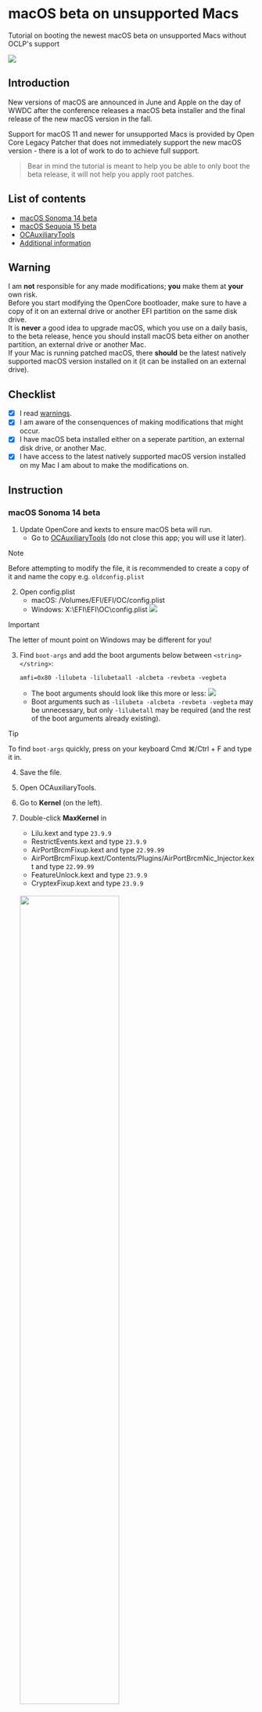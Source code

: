 # macOS beta on unsupported Macs

Tutorial on booting the newest macOS beta on unsupported Macs without OCLP's support

<img src="files/macos15-oclp.png">

## Introduction
<p>New versions of macOS are announced in June and Apple on the day of WWDC after the conference releases a macOS beta installer and the final release of the new macOS version in the fall.</p>
<p>Support for macOS 11 and newer for unsupported Macs is provided by Open Core Legacy Patcher that does not immediately support the new macOS version - there is a lot of work to do to achieve full support.</p>

> Bear in mind the tutorial is meant to help you be able to only boot the beta release, it will not help you apply root patches.

## List of contents
- [macOS Sonoma 14 beta](#macos-sonoma-14-beta)
- [macOS Sequoia 15 beta](#macos-sequoia-15-beta)
- [OCAuxiliaryTools](#ocauxiliarytools)
    <!-- [OpenCore-Patcher](#opencore-patcher)-->
- [Additional information](#additional-information)

## Warning
I am **not** responsible for any made modifications; **you** make them at **your** own risk.<br />
Before you start modifying the OpenCore bootloader, make sure to have a copy of it on an external drive or another EFI partition on the same disk drive.<br />
It is **never** a good idea to upgrade macOS, which you use on a daily basis, to the beta release, hence you should install macOS beta either on another partition, an external drive or another Mac.<br />
If your Mac is running patched macOS, there **should** be the latest natively supported macOS version installed on it (it can be installed on an external drive).

## Checklist
- [x] I read [warnings](#warning).
- [x] I am aware of the consenquences of making modifications that might occur.
- [x] I have macOS beta installed either on a seperate partition, an external disk drive, or another Mac.
- [x] I have access to the latest natively supported macOS version installed on my Mac I am about to make the modifications on. 

## Instruction
### macOS Sonoma 14 beta
1. Update OpenCore and kexts to ensure macOS beta will run.
    - Go to [OCAuxiliaryTools](#ocauxiliarytools) (do not close this app; you will use it later).
    
> [!NOTE]
> Before attempting to modify the file, it is recommended to create a copy of it and name the copy e.g. ```oldconfig.plist```

2. Open config.plist
    - macOS: /Volumes/EFI/EFI/OC/config.plist
    - Windows: X:\EFI\EFI\OC\config.plist
        <img src="files/config-plist.png">

> [!IMPORTANT]
> The letter of mount point on Windows may be different for you!

3. Find ```boot-args``` and add the boot arguments below between ```<string></string>```:

    ```
    amfi=0x80 -lilubeta -lilubetaall -alcbeta -revbeta -vegbeta
    ```

    - The boot arguments should look like this more or less:
        <img src="files/bootargs.png">
    - Boot arguments such as ```-lilubeta -alcbeta -revbeta -vegbeta``` may be unnecessary, but only ```-lilubetall``` may be required (and the rest of the boot arguments already existing).

> [!TIP]
> To find ```boot-args``` quickly, press on your keyboard Cmd ⌘/Ctrl + F and type it in.
4. Save the file.
5. Open OCAuxiliaryTools.
6. Go to **Kernel** (on the left).
7. Double-click **MaxKernel** in 
    - Lilu.kext and type ```23.9.9```
    - RestrictEvents.kext and type ```23.9.9```
    - AirPortBrcmFixup.kext and type ```22.99.99```
    - AirPortBrcmFixup.kext/Contents/Plugins/AirPortBrcmNic_Injector.kext and type ```22.99.99```
    - FeatureUnlock.kext and type ```23.9.9```
    - CryptexFixup.kext and type ```23.9.9```
    <br>
    <img src="files/maxkernel_example.png" width="65%">

8. Press Enter, save changes (Cmd ⌘/Ctrl + S or the diskette icon on the top).
9. You can now try to boot macOS Sonoma beta!

<hr>

### macOS Sequoia 15 beta

In this case, it is much easier to boot Sequoia beta.

1. Update OpenCore and kexts to ensure macOS beta will run.
    - Go to [OCAuxiliaryTools](#ocauxiliarytools) (do not close this app; you will use it later).

> [!NOTE]
> Before attempting to modify the file, it is recommended to create a copy of it and name the copy e.g. ```oldconfig.plist```

2. Open config.plist
    - macOS: /Volumes/EFI/EFI/OC/config.plist
    - Windows: X:\EFI\EFI\OC\config.plist
    <img src="files/config-plist.png">

> [!IMPORTANT]
> The letter of mount point on Windows may be different for you!

3. Find ```boot-args``` and add the boot arguments below between ```<string></string>```:
    ```
    amfi=0x80 -lilubetaall
    ```

    - The boot arguments should look like this more or less:
        <img src="files/bootargs.png">

    - The argument ```amfi=0x80``` might not be required, however, if you plan to make some modifications in macOS Sequoia beta, AMFI should be disabled.

> [!TIP]
> To find ```boot-args``` quickly, press on your keyboard Cmd ⌘/Ctrl + F and type it in.

4. Save the file.
5. You can now try to boot macOS Sequoia beta!
    - Editing **MaxKernel** values, as with Sonoma beta, is not necessary; do not change anything, unless you know what to do if something goes wrong.

<hr>

### OCAuxiliaryTools
1. Download OCAuxiliaryTools from <a href="https://github.com/ic005k/OCAuxiliaryTools">here</a>.
    <img src="files/OCAuxiliaryTools.png" width="95%">
2. Open it and press Cmd ⌘/Ctrl + M
3. Select the EFI partition and type your password if prompted
    <img src="files/selectEFIpartition.png" width="75%">
4. Press Cmd ⌘/Ctrl + 6 or click Edit → Upgrade OpenCore and Kexts
5. Click "Start Sync" and later "Check for Kexts updates" and "Update Kexts".
    <img src="files/upgradeocandkexts.png" width="95%">
6. The end!

<hr>

### Additional information
- **Cmd ⌘** - if you have an Apple keyboard or other keyboard that has the Command logo on a key
- **Ctrl** - if you do not have an Apple keyboard and there is no Command logo on any key
- OCAuxiliaryTools actually lets you modify boot arguments, which means you do not have to open the file and edit it manually; a tutorial soon.

<br>